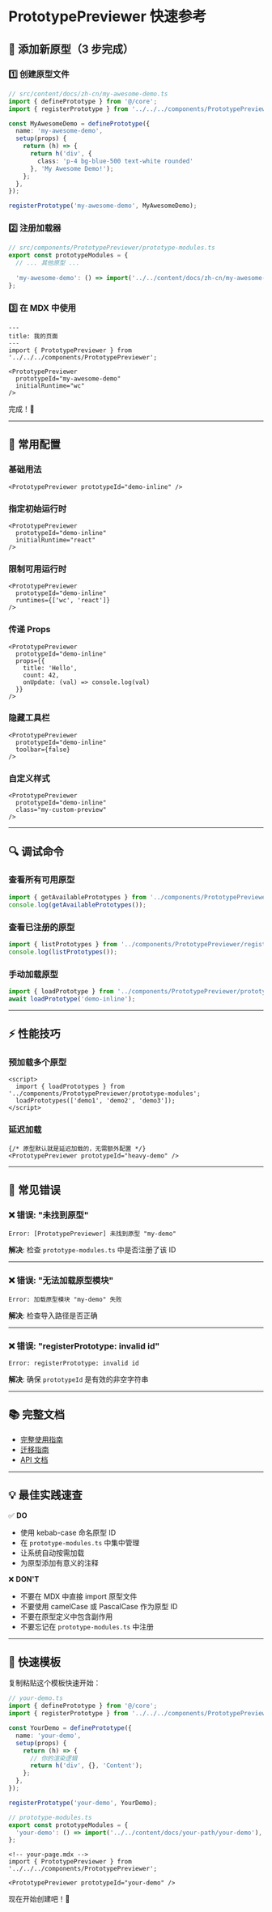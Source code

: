 # PrototypePreviewer 快速参考

## 📝 添加新原型（3 步完成）

### 1️⃣ 创建原型文件

```typescript
// src/content/docs/zh-cn/my-awesome-demo.ts
import { definePrototype } from '@/core';
import { registerPrototype } from '../../../components/PrototypePreviewer/registry';

const MyAwesomeDemo = definePrototype({
  name: 'my-awesome-demo',
  setup(props) {
    return (h) => {
      return h('div', { 
        class: 'p-4 bg-blue-500 text-white rounded' 
      }, 'My Awesome Demo!');
    };
  },
});

registerPrototype('my-awesome-demo', MyAwesomeDemo);
```

### 2️⃣ 注册加载器

```typescript
// src/components/PrototypePreviewer/prototype-modules.ts
export const prototypeModules = {
  // ... 其他原型 ...
  
  'my-awesome-demo': () => import('../../content/docs/zh-cn/my-awesome-demo'),
};
```

### 3️⃣ 在 MDX 中使用

```mdx
---
title: 我的页面
---
import { PrototypePreviewer } from '../../../components/PrototypePreviewer';

<PrototypePreviewer 
  prototypeId="my-awesome-demo" 
  initialRuntime="wc"
/>
```

完成！🎉

---

## 🎨 常用配置

### 基础用法
```mdx
<PrototypePreviewer prototypeId="demo-inline" />
```

### 指定初始运行时
```mdx
<PrototypePreviewer 
  prototypeId="demo-inline" 
  initialRuntime="react"
/>
```

### 限制可用运行时
```mdx
<PrototypePreviewer 
  prototypeId="demo-inline" 
  runtimes={['wc', 'react']}
/>
```

### 传递 Props
```mdx
<PrototypePreviewer 
  prototypeId="demo-inline" 
  props={{ 
    title: 'Hello',
    count: 42,
    onUpdate: (val) => console.log(val)
  }}
/>
```

### 隐藏工具栏
```mdx
<PrototypePreviewer 
  prototypeId="demo-inline" 
  toolbar={false}
/>
```

### 自定义样式
```mdx
<PrototypePreviewer 
  prototypeId="demo-inline" 
  class="my-custom-preview"
/>
```

---

## 🔍 调试命令

### 查看所有可用原型
```javascript
import { getAvailablePrototypes } from '../components/PrototypePreviewer/prototype-modules';
console.log(getAvailablePrototypes());
```

### 查看已注册的原型
```javascript
import { listPrototypes } from '../components/PrototypePreviewer/registry';
console.log(listPrototypes());
```

### 手动加载原型
```javascript
import { loadPrototype } from '../components/PrototypePreviewer/prototype-modules';
await loadPrototype('demo-inline');
```

---

## ⚡️ 性能技巧

### 预加载多个原型
```astro
<script>
  import { loadPrototypes } from '../components/PrototypePreviewer/prototype-modules';
  loadPrototypes(['demo1', 'demo2', 'demo3']);
</script>
```

### 延迟加载
```mdx
{/* 原型默认就是延迟加载的，无需额外配置 */}
<PrototypePreviewer prototypeId="heavy-demo" />
```

---

## 🚨 常见错误

### ❌ 错误: "未找到原型"
```
Error: [PrototypePreviewer] 未找到原型 "my-demo"
```

**解决**: 检查 `prototype-modules.ts` 中是否注册了该 ID

---

### ❌ 错误: "无法加载原型模块"
```
Error: 加载原型模块 "my-demo" 失败
```

**解决**: 检查导入路径是否正确

---

### ❌ 错误: "registerPrototype: invalid id"
```
Error: registerPrototype: invalid id
```

**解决**: 确保 `prototypeId` 是有效的非空字符串

---

## 📚 完整文档

- [完整使用指南](./README.md)
- [迁移指南](./MIGRATION.md)
- [API 文档](./PrototypePreviewer.astro)

---

## 💡 最佳实践速查

✅ **DO**
- 使用 kebab-case 命名原型 ID
- 在 `prototype-modules.ts` 中集中管理
- 让系统自动按需加载
- 为原型添加有意义的注释

❌ **DON'T**
- 不要在 MDX 中直接 import 原型文件
- 不要使用 camelCase 或 PascalCase 作为原型 ID
- 不要在原型定义中包含副作用
- 不要忘记在 `prototype-modules.ts` 中注册

---

## 🎯 快速模板

复制粘贴这个模板快速开始：

```typescript
// your-demo.ts
import { definePrototype } from '@/core';
import { registerPrototype } from '../../../components/PrototypePreviewer/registry';

const YourDemo = definePrototype({
  name: 'your-demo',
  setup(props) {
    return (h) => {
      // 你的渲染逻辑
      return h('div', {}, 'Content');
    };
  },
});

registerPrototype('your-demo', YourDemo);
```

```typescript
// prototype-modules.ts
export const prototypeModules = {
  'your-demo': () => import('../../content/docs/your-path/your-demo'),
};
```

```mdx
<!-- your-page.mdx -->
import { PrototypePreviewer } from '../../../components/PrototypePreviewer';

<PrototypePreviewer prototypeId="your-demo" />
```

现在开始创建吧！🚀


